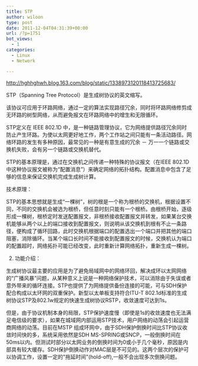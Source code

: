```yaml
---
title: STP
author: wiloon
type: post
date: 2011-12-04T04:31:39+00:00
url: /?p=1751
bot_views:
  - 1
categories:
  - Linux
  - Network

---
```

<http://hghhghwh.blog.163.com/blog/static/1338973120118413725683/>

STP（Spanning Tree Protocol）是生成树协议的英文缩写。

该协议可应用于环路网络，通过一定的算法实现路径冗余，同时将环路网络修剪成无环路的树型网络，从而避免报文在环路网络中的增生和无限循环。

STP定义在 IEEE 802.1D 中，是一种链路管理协议，它为网络提供路径冗余同时防止产生环路。为使以太网更好地工作，两个工作站之间只能有一条活动路径。网络环路的发生有多种原因，最常见的一种是有意生成的冗余 － 万一一个链路或交换机失败，会有另一个链路或交换机替代。

STP的基本原理是，通过在交换机之间传递一种特殊的协议报文（在IEEE 802.1D中这种协议报文被称为“配置消息”）来确定网络的拓扑结构。配置消息中包含了足够的信息来保证交换机完成生成树计算。

技术原理：
  
STP的基本思想就是生成“一棵树”，树的根是一个称为根桥的交换机，根据设置不同，不同的交换机会被选为根桥，但任意时刻只能有一个根桥。由根桥开始，逐级形成一棵树，根桥定时发送配置报文，非根桥接收配置报文并转发，如果某台交换机能够从两个以上的端口接收到配置报文，则说明从该交换机到根有不止一条路径，便构成了循环回路，此时交换机根据端口的配置选出一个端口并把其他的端口阻塞，消除循环。当某个端口长时间不能接收到配置报文的时候，交换机认为端口的配置超时，网络拓扑可能已经改变，此时重新计算网络拓扑，重新生成一棵树。
  
2. 功能介绍：
  
生成树协议最主要的应用是为了避免局域网中的网络环回，解决成环以太网网络的“广播风暴”问题，从某种意义上说是一种网络保护技术，可以消除由于失误或者意外带来的循环连接。STP也提供了为网络提供备份连接的可能，可与SDH保护配合构成以太环网的双重保护。新型以太单板支持符合ITU-T 802.1d标准的生成树协议STP及802.1w规定的快速生成树协议RSTP，收敛速度可达到1s。
  
但是，由于协议机制本身的局限，STP保护速度慢（即使是1s的收敛速度也无法满足电信级的要求），如果在城域网内部运用STP技术，用户网络的动荡会引起运营商网络的动荡。目前在MSTP 组成环网中，由于SDH保护倒换时间比STP协议收敛时间快的多，系统采用依然是SDH MS-SPRING或SNCP，一般倒换时间在50ms以内。但测试时部分以太网业务的倒换时间为0或小于几个毫秒，原因是内部具有较大缓存。SDH保护倒换动作对MAC层是不可见的。这两个层次的保护可以协调工作，设置一定的"拖延时间"(hold-off),一般不会出现多次倒换问题。